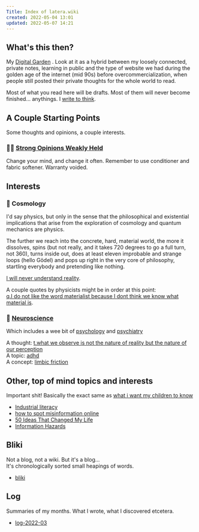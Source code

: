 ```yaml
---
Title: Index of latera.wiki
created: 2022-05-04 13:01
updated: 2022-05-07 14:21
---
```

   
## What's this then?   
My [Digital Garden](./Digital%20Garden.md) . Look at it as a hybrid between my loosely connected, private notes, learning in public and the type of website we had during the golden age of the internet (mid 90s) before overcommercialization, when people still posted their private thoughts for the whole world to read.   
   
Most of what you read here will be drafts. Most of them will never become finished… anythings. I [write to think](https://notes.mxstbr.com/Write_to_think).   
   
## A Couple Starting Points   
   
Some thoughts and opinions, a couple interests.   
   
### 🧠💪 [Strong Opinions Weakly Held](./Strong%20opinions%20weakly%20held.md)     
Change your mind, and change it often. Remember to use conditioner and fabric softener. Warranty voided.   
   
## Interests   
   
### 🌌 Cosmology   
I'd say physics, but only in the sense that the philosophical and existential implications that arise from the exploration of cosmology and quantum mechanics are physics.   
   
The further we reach into the concrete, hard, material world, the more it dissolves, spins (but not really, and it takes 720 degrees to go a full turn, not 360), turns inside out, does at least eleven improbable and strange loops (hello Gödel) and pops up right in the very core of philosophy, startling everybody and pretending like nothing.   
   
[I will never understand reality](./I%20will%20never%20understand%20reality.md).   
   
A couple quotes by physicists might be in order at this point:   
[q.I do not like the word materialist because I dont think we know what material is](./q.I%20do%20not%20like%20the%20word%20materialist%20because%20I%20dont%20think%20we%20know%20what%20material%20is.md).   
   
   
### 🧠 [Neuroscience](./neuroscience/_moc-neuroscience.md)   
Which includes a wee bit of [psychology](/not_created.md) and [psychiatry](/not_created.md)   
   
A thought: [t.what we observe is not the nature of reality but the nature of our perception](./t.what%20we%20observe%20is%20not%20the%20nature%20of%20reality%20but%20the%20nature%20of%20our%20perception.md)   
A topic: [adhd](./adhd.md)   
A concept: [limbic friction](./limbic%20friction.md)   
   
## Other, top of mind topics and interests   
Important shit! Basically the exact same as [what i want my children to know](./what%20i%20want%20my%20children%20to%20know.md)   
   
- [Industrial literacy](./Industrial%20literacy.md)   
- [how to spot misinformation online](./how%20to%20spot%20misinformation%20online.md)   
- [50 Ideas That Changed My Life](./50%20Ideas%20That%20Changed%20My%20Life.md)   
- [Information Hazards](./Information%20Hazards.md)   
   
## Bliki   
Not a blog, not a wiki. But it's a blog...   
It's chronologically sorted small heapings of words.   
   
- [bliki](./bliki.md)   
   
## Log   
Summaries of my months. What I wrote, what I discovered etcetera.   
   
- [log-2022-03](./log-2022-03.md)